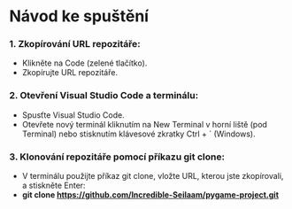 # Návod ke spuštění
### 1. Zkopírování URL repozitáře:
- Klikněte na Code (zelené tlačítko).
- Zkopírujte URL repozitáře.
### 2. Otevření Visual Studio Code a terminálu:
- Spusťte Visual Studio Code.
- Otevřete nový terminál kliknutím na New Terminal v horní liště (pod Terminal) nebo stisknutím klávesové zkratky Ctrl + ` (Windows).
### 3. Klonování repozitáře pomocí příkazu git clone:
- V terminálu použijte příkaz git clone, vložte URL, kterou jste zkopírovali, a stiskněte Enter:
- **git clone https://github.com/Incredible-Seilaam/pygame-project.git**
